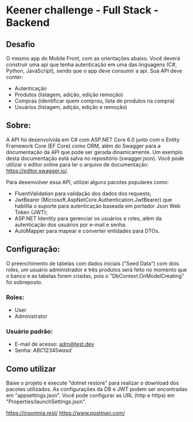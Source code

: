 # Keener challenge - Full Stack - Backend
## Desafio

O mesmo app do Mobile Front, com as orientações abaixo.
Você deverá construir uma api que tenha autenticação em uma das linguagens (C#, Python,
JavaScript), sendo que o app deve consumir a api. Sua API deve conter:
* Autenticação
* Produtos (listagem, adição, edição remoção)
* Compras (identificar quem comprou, lista de produtos na compra)
* Usuários (listagem, adição, edição e remoção)

## Sobre:
A API foi desenvolvida em C# com ASP.NET Core 6.0 junto com o Entity Framework Core (EF Core) como ORM, além do Swagger para a documentação da API que pode ser gerada dinamicamente. Um exemplo desta documentação está salva no repositório (swagger.json). Você pode utilizar o editor online para ler o arquivo de documentação: https://editor.swagger.io/. 

Para desenvolver essa API, utilizei alguns pacotes populares como:
* FluentValidation para validação dos dados dos requests;
* JwtBearer (Microsoft.AspNetCore.Authentication.JwtBearer) que habilita o suporte para autenticação baseada em portador Json Web Token (JWT);
* ASP.NET Identity para gerenciar os usuários e roles, além da autenticação dos usuários por e-mail e senha.
* AutoMapper para mapear e converter entidades para DTOs.

## Configuração:
O preenchimento de tabelas com dados iniciais ("Seed Data") com dois roles, um usuário administrador e três produtos será feito no momento que o banco e as tabelas forem criadas, pois o "DbContext.OnModelCreating" foi sobreposto.

### Roles:
* User
* Administrator

### Usuário padrão:
* E-mail de acesso: adm@test.dev
* Senha: $ABC12345wasd$

## Como utilizar

Baixe o projeto e execute "dotnet restore" para realizar o download dos pacotes utilizados.
As configurações da DB e JWT podem ser encontradas em "appsettings.json".
Você pode configurar as URL (http e https) em "Properties/launchSettings.json".

https://insomnia.rest/
https://www.postman.com/